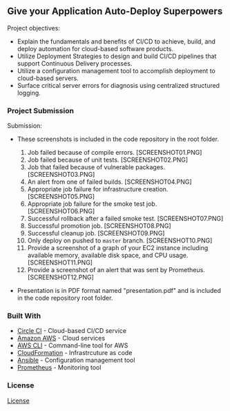 ## Give your Application Auto-Deploy Superpowers

Project objectives:

- Explain the fundamentals and benefits of CI/CD to achieve, build, and deploy automation for cloud-based software products.
- Utilize Deployment Strategies to design and build CI/CD pipelines that support Continuous Delivery processes.
- Utilize a configuration management tool to accomplish deployment to cloud-based servers.
- Surface critical server errors for diagnosis using centralized structured logging.


### Project Submission

Submission:

- These screenshots is included in the code repository in the root folder.
  1. Job failed because of compile errors. [SCREENSHOT01.PNG]
  2. Job failed because of unit tests. [SCREENSHOT02.PNG]
  3. Job that failed because of vulnerable packages. [SCREENSHOT03.PNG]
  4. An alert from one of failed builds. [SCREENSHOT04.PNG]
  5. Appropriate job failure for infrastructure creation. [SCREENSHOT05.PNG]
  6. Appropriate job failure for the smoke test job. [SCREENSHOT06.PNG]
  7. Successful rollback after a failed smoke test. [SCREENSHOT07.PNG]  
  8. Successful promotion job. [SCREENSHOT08.PNG]
  9. Successful cleanup job. [SCREENSHOT09.PNG]
  10. Only deploy on pushed to `master` branch. [SCREENSHOT10.PNG]
  11. Provide a screenshot of a graph of your EC2 instance including available memory, available disk space, and CPU usage. [SCREENSHOT11.PNG]
  12. Provide a screenshot of an alert that was sent by Prometheus. [SCREENSHOT12.PNG]

- Presentation is in PDF format named "presentation.pdf" and is included in the code repository root folder. 

### Built With

- [Circle CI](www.circleci.com) - Cloud-based CI/CD service
- [Amazon AWS](https://aws.amazon.com/) - Cloud services
- [AWS CLI](https://aws.amazon.com/cli/) - Command-line tool for AWS
- [CloudFormation](https://aws.amazon.com/cloudformation/) - Infrastrcuture as code
- [Ansible](https://www.ansible.com/) - Configuration management tool
- [Prometheus](https://prometheus.io/) - Monitoring tool

### License

[License](LICENSE.md)
